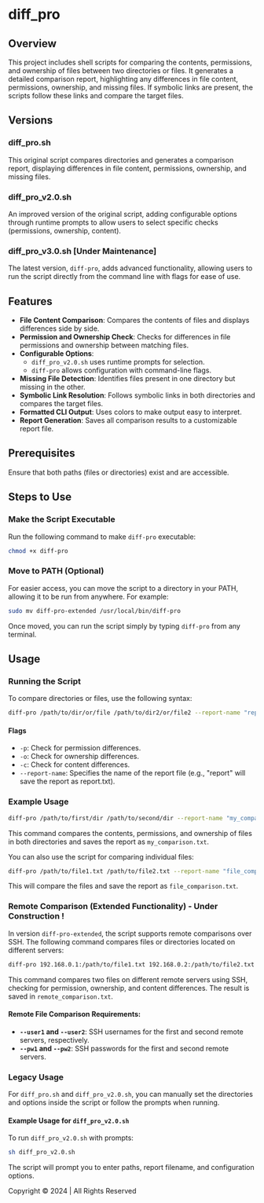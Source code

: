 
# diff_pro

## Overview

This project includes shell scripts for comparing the contents, permissions, and ownership of files between two directories or files. It generates a detailed comparison report, highlighting any differences in file content, permissions, ownership, and missing files. If symbolic links are present, the scripts follow these links and compare the target files.

## Versions

### diff_pro.sh

This original script compares directories and generates a comparison report, displaying differences in file content, permissions, ownership, and missing files.

### diff_pro_v2.0.sh

An improved version of the original script, adding configurable options through runtime prompts to allow users to select specific checks (permissions, ownership, content).

### diff_pro_v3.0.sh [Under Maintenance]

The latest version, `diff-pro`, adds advanced functionality, allowing users to run the script directly from the command line with flags for ease of use.

## Features

- **File Content Comparison**: Compares the contents of files and displays differences side by side.
- **Permission and Ownership Check**: Checks for differences in file permissions and ownership between matching files.
- **Configurable Options**:
  - `diff_pro_v2.0.sh` uses runtime prompts for selection.
  - `diff-pro` allows configuration with command-line flags.
- **Missing File Detection**: Identifies files present in one directory but missing in the other.
- **Symbolic Link Resolution**: Follows symbolic links in both directories and compares the target files.
- **Formatted CLI Output**: Uses colors to make output easy to interpret.
- **Report Generation**: Saves all comparison results to a customizable report file.

## Prerequisites

Ensure that both paths (files or directories) exist and are accessible.

## Steps to Use

### Make the Script Executable

Run the following command to make `diff-pro` executable:

```bash
chmod +x diff-pro
```

### Move to PATH (Optional)

For easier access, you can move the script to a directory in your PATH, allowing it to be run from anywhere. For example:

```bash
sudo mv diff-pro-extended /usr/local/bin/diff-pro
```

Once moved, you can run the script simply by typing `diff-pro` from any terminal.

## Usage

### Running the Script

To compare directories or files, use the following syntax:

```bash
diff-pro /path/to/dir/or/file /path/to/dir2/or/file2 --report-name "report_name" -p -o -c
```

#### Flags

- `-p`: Check for permission differences.
- `-o`: Check for ownership differences.
- `-c`: Check for content differences.
- `--report-name`: Specifies the name of the report file (e.g., "report" will save the report as report.txt).

### Example Usage

```bash
diff-pro /path/to/first/dir /path/to/second/dir --report-name "my_comparison" -p -o -c
```

This command compares the contents, permissions, and ownership of files in both directories and saves the report as `my_comparison.txt`.

You can also use the script for comparing individual files:

```bash
diff-pro /path/to/file1.txt /path/to/file2.txt --report-name "file_comparison" -p -o -c
```

This will compare the files and save the report as `file_comparison.txt`.

### Remote Comparison (Extended Functionality) - Under Construction !

In version `diff-pro-extended`, the script supports remote comparisons over SSH. The following command compares files or directories located on different servers:

```bash
diff-pro 192.168.0.1:/path/to/file1.txt 192.168.0.2:/path/to/file2.txt --report-name "remote_comparison" --user1 "username" --user2 "username" --pw1 "password1" --pw2 "password2" -p -o -c
```

This command compares two files on different remote servers using SSH, checking for permission, ownership, and content differences. The result is saved in `remote_comparison.txt`.

#### Remote File Comparison Requirements:

- **`--user1` and `--user2`**: SSH usernames for the first and second remote servers, respectively.
- **`--pw1` and `--pw2`**: SSH passwords for the first and second remote servers.

### Legacy Usage

For `diff_pro.sh` and `diff_pro_v2.0.sh`, you can manually set the directories and options inside the script or follow the prompts when running.

#### Example Usage for `diff_pro_v2.0.sh`

To run `diff_pro_v2.0.sh` with prompts:

```bash
sh diff_pro_v2.0.sh
```

The script will prompt you to enter paths, report filename, and configuration options.

Copyright © 2024 | All Rights Reserved
